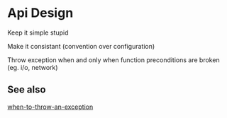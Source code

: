 # Api Design

Keep it simple stupid

Make it consistant (convention over configuration)

Throw exception when and only when function preconditions are broken (eg. i/o, network)

## See also

[when-to-throw-an-exception](https://stackoverflow.com/questions/77127/when-to-throw-an-exception)

